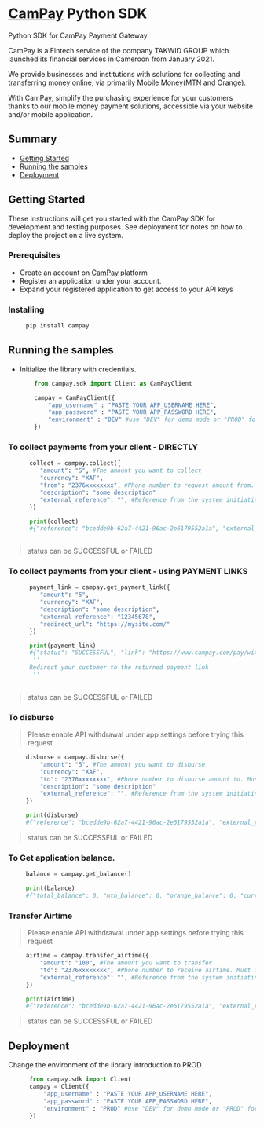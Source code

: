 # [CamPay](https://www.campay.net/) Python SDK

Python SDK for CamPay Payment Gateway

CamPay is a Fintech service of the company TAKWID
GROUP which launched its financial services in Cameroon
from January 2021.

We provide businesses and institutions with solutions for
collecting and transferring money online, via primarily
Mobile Money(MTN and Orange).

With CamPay, simplify the purchasing experience for
your customers thanks to our mobile money
payment solutions, accessible via your website
and/or mobile application.


## Summary

  - [Getting Started](#getting-started)
  - [Running the samples](#running-the-samples)
  - [Deployment](#deployment)

## Getting Started

These instructions will get you started with the CamPay SDK for development and testing purposes. See deployment
for notes on how to deploy the project on a live system.

### Prerequisites

 - Create an account on [CamPay](https://www.campay.net/) platform
 - Register an application under your account.
 - Expand your registered application to get access to your API keys

### Installing

   ```python
        pip install campay
   ```

## Running the samples

  - Initialize the library with credentials. 
    ```python
        from campay.sdk import Client as CamPayClient

        campay = CamPayClient({
            "app_username" : "PASTE YOUR APP_USERNAME HERE",
            "app_password" : "PASTE YOUR APP_PASSWORD HERE",
            "environment" : "DEV" #use "DEV" for demo mode or "PROD" for live mode
        })
    ```

### To collect payments from your client - DIRECTLY

   ```python
         collect = campay.collect({
            "amount": "5", #The amount you want to collect
            "currency": "XAF",
            "from": "2376xxxxxxxx", #Phone number to request amount from. Must include country code
            "description": "some description"
            "external_reference": "", #Reference from the system initiating the transaction.
         })

         print(collect)
         #{"reference": "bcedde9b-62a7-4421-96ac-2e6179552a1a", "external_reference":"12345678", "status": "SUCCESSFUL", "amount": 5, "currency": "XAF", "operator": "MTN", "code": "CP201027T00005", "operator_reference":  "1880106956" }
         
   ```
   > status can be SUCCESSFUL or FAILED

### To collect payments from your client - using PAYMENT LINKS

   ```python
         payment_link = campay.get_payment_link({
            "amount": "5",
            "currency": "XAF",
            "description": "some description",
            "external_reference": "12345678",
            "redirect_url": "https://mysite.com/"
         })

         print(payment_link)
         #{"status": "SUCCESSFUL", "link": "https://www.campay.com/pay/with/link/" }
         '''
         Redirect your customer to the returned payment link 
         '''
         
   ```
   > status can be SUCCESSFUL or FAILED

### To disburse
   > Please enable API withdrawal under app settings before trying this request
   
   ```python
        disburse = campay.disburse({
            "amount": "5", #The amount you want to disburse
            "currency": "XAF",
            "to": "2376xxxxxxxx", #Phone number to disburse amount to. Must include country code
            "description": "some description"
            "external_reference": "", #Reference from the system initiating the transaction.
        })

        print(disburse)
        #{"reference": "bcedde9b-62a7-4421-96ac-2e6179552a1a", "external_reference":"12345678", "status": "SUCCESSFUL", "amount": 5, "currency": "XAF", "operator": "MTN", "code": "CP201027T00005", "operator_reference":  "1880106956" }

   ```
   > status can be SUCCESSFUL or FAILED

### To Get application balance.

   ```python
        balance = campay.get_balance()

        print(balance)
        #{"total_balance": 0, "mtn_balance": 0, "orange_balance": 0, "currency": "XAF"}
   ```

### Transfer Airtime
   > Please enable API withdrawal under app settings before trying this request
   
   ```python
        airtime = campay.transfer_airtime({
            "amount": "100", #The amount you want to transfer
            "to": "2376xxxxxxxx", #Phone number to receive airtime. Must include country code
            "external_reference": "", #Reference from the system initiating the transaction.
        })

        print(airtime)
        #{"reference": "bcedde9b-62a7-4421-96ac-2e6179552a1a", "external_reference":"12345678", "status": "SUCCESSFUL", "amount": 5, "currency": "XAF", "operator": "MTN", "code": "CP201027U00005", "operator_reference":  "1880106956" }

   ```
   > status can be SUCCESSFUL or FAILED

## Deployment

Change the environment of the library introduction to PROD

  ```python
        from campay.sdk import Client
        campay = Client({
            "app_username" : "PASTE YOUR APP_USERNAME HERE",
            "app_password" : "PASTE YOUR APP_PASSWORD HERE",
            "environment" : "PROD" #use "DEV" for demo mode or "PROD" for live mode
        })
  ```